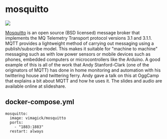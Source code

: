 mosquitto
=========

![](https://badge.imagelayers.io/vimagick/mosquitto:latest.svg)

[Mosquitto][1] is an open source (BSD licensed) message broker that implements
the MQ Telemetry Transport protocol versions 3.1 and 3.1.1. MQTT provides a
lightweight method of carrying out messaging using a publish/subscribe model.
This makes it suitable for "machine to machine" messaging such as with low
power sensors or mobile devices such as phones, embedded computers or
microcontrollers like the Arduino. A good example of this is all of the work
that Andy Stanford-Clark (one of the originators of MQTT) has done in home
monitoring and automation with his twittering house and twittering ferry. Andy
gave a talk on this at OggCamp that explains a bit about MQTT and how he uses
it. The slides and audio are available online at slideshare.

## docker-compose.yml

```
mosquitto:
  image: vimagick/mosquitto
  ports:
    - "1883:1883"
  restart: always
```

[1]: http://mosquitto.org/
